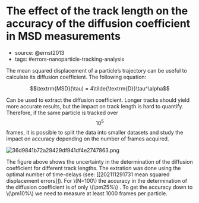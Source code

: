 # The effect of the track length on the accuracy of the diffusion coefficient in MSD measurements

- source: @ernst2013
- tags: #errors-nanoparticle-tracking-analysis

The mean squared displacement of a particle’s trajectory can be useful to calculate its diffusion coefficient. The following equation:

$$\textrm{MSD}(\tau) = 4\tilde{\textrm{D}}\tau^\alpha$$ 

Can be used to extract the diffusion coefficient. Longer tracks should yield more accurate results, but the impact on track length is hard to quantify. Therefore, if the same particle is tracked over $$10^5$$ frames, it is possible to split the data into smaller datasets and study the impact on accuracy depending on the number of frames acquired. 

![36d9841b72a29429df941df4e2747863.png](/images/36d9841b72a29429df941df4e2747863.png)

The figure above shows the uncertainty in the determination of the diffusion coefficient for different track lengths. The extration was done using the optimal number of time-delays (see: [[202111291731 mean squared displacement errors]]). For \\(N=100\\) the accuracy in the determination of the diffusion coefficient is of only \\(\pm25\%\\) . To get the accuracy down to \\(\pm10\%\\) we need to measure at least 1000 frames per particle. 

